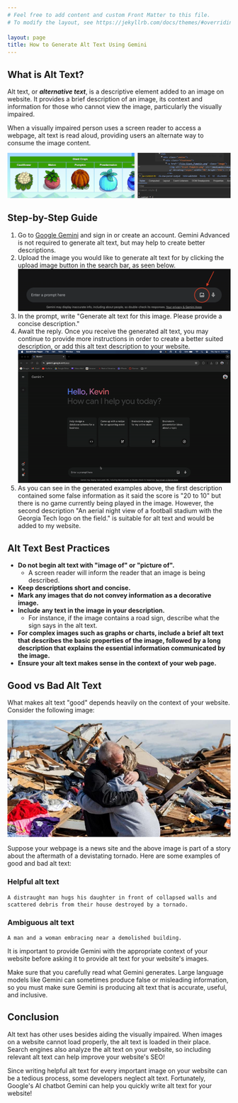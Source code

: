 ```yaml
---
# Feel free to add content and custom Front Matter to this file.
# To modify the layout, see https://jekyllrb.com/docs/themes/#overriding-theme-defaults

layout: page
title: How to Generate Alt Text Using Gemini
---
```


## **What is Alt Text?**
Alt text, or ***alternative text***, is a descriptive element added to an image on website. It provides a brief description of an image, its context and information for those who cannot view the image, particularly the visually impaired. 

When a visually impaired person uses a screen reader to access a webpage, alt text is read aloud, providing users an alternate way to consume the image content. 


![image](images/examplealt.PNG)

## **Step-by-Step Guide**
1. Go to [Google Gemini](gemini.google.com) and sign in or create an account. Gemini Advanced is not required to generate alt text, but may help to create better descriptions.
2. Upload the image you would like to generate alt text for by clicking the upload image button in the search bar, as seen below.
![step2](images/step2.png)
3. In the prompt, write "Generate alt text for this image. Please provide a concise description."
4. Await the reply. Once you receive the generated alt text, you may continue to provide more instructions in order to create a better suited description, or add this alt text description to your website.  
![geminigif](images/gemini.gif)
5. As you can see in the generated examples above, the first description contained some false information as it said the score is "20 to 10" but there is no game currently being played in the image. However, the second description "An aerial night view of a football stadium with the Georgia Tech logo on the field." is suitable for alt text and would be added to my website.

## **Alt Text Best Practices**

<!-- Before using Gemini to help us generate alt text, we should first understand the dos and don'ts of alt text. Although Gemini might generate an accurate description of your image, the description might not make for good alt text.

Follow these guidelines when writing alt text. -->

- **Do not begin alt text with "image of" or "picture of".**
    -  A screen reader will inform the reader that an image is being described.
- **Keep descriptions short and concise.** 
- **Mark any images that do not convey information as a decorative image.**
- **Include any text in the image in your description.**
    - For instance, if the image contains a road sign, describe what the sign says in the alt text. 
- **For complex images such as graphs or charts, include a brief alt text that describes the basic properties of the image, followed by a long description that explains the essential information communicated by the image.**
- **Ensure your alt text makes sense in the context of your web page.**

## **Good vs Bad Alt Text**

What makes alt text "good" depends heavily on the context of your website. Consider the following image:

![image](images/hugging.jpg)

Suppose your webpage is a news site and the above image is part of a story about the aftermath of a devistating tornado. Here are some examples of good and bad alt text: 

### Helpful alt text
```
A distraught man hugs his daughter in front of collapsed walls and scattered debris from their house destroyed by a tornado.
```

### Ambiguous alt text
```
A man and a woman embracing near a demolished building.
```

It is important to provide Gemini with the appropriate context of your website before asking it to provide alt text for your website's images.

Make sure that you carefully read what Gemini generates. Large language models like Gemini can sometimes produce false or misleading information, so you must make sure Gemini is producing alt text that is accurate, useful, and inclusive. 

## **Conclusion**

Alt text has other uses besides aiding the visually impaired. When images on a website cannot load properly, the alt text is loaded in their place. Search engines also analyze the alt text on your website, so including relevant alt text can help improve your website's SEO! 

Since writing helpful alt text for every important image on your website can be a tedious process, some developers neglect alt text. 
Fortunately, Google's AI chatbot Gemini can help you quickly write alt text for your website!
